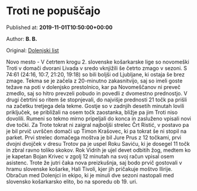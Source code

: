 
# Troti ne popuščajo

Published at: **2019-11-01T10:50:00+00:00**

Author: **B. B.**

Original: [Dolenjski list](https://www.dolenjskilist.si/2019/11/01/227884/novice/novice_splosno/Troti_ne_popuscajo/)

Novo mesto - V četrtem krogu 2. slovenske košarkarske lige so novomeški Troti v domači dvorani Livada v sredo vknjižili še četrto zmago v sezoni. S 74:61 (24:16, 10:7, 21:20, 19:18) so bili boljši od Ljubljane, ki ostaja še brez zmage.
Tekma se je začela z 20-minutno zakasnitvijo, saj so imeli goste težave na poti v dolenjsko prestolnico, kar pa Novomeščanov ni preveč zmedlo, saj so hitro prevzeli pobudo in povedli z dvomestno prednostjo. V drugi četrtini so ritem še stopnjevali, do najvišje prednosti 21 točk pa prišli na začetku tretjega dela tekme. Gostje so v zadnjih desetih minutah lovili priključek, se približali na osem točk zaostanka, bližje pa jim Troti niso dovolili. Rumeni so tekmo mirno pripeljali do konca in zasluženo vpisali novi dve točki.
Za Trote tokrat ni zaigral najboljši strelec Črt Ristić, v postavo pa je bil prvič uvrščen domači up Timon Krašovec, ki pa tokrat še ni stopil na parket. Prvi strelec domačega moštva je bil Jure Prus z 12 točkami, prvi dvojni dvojček v dresu Trotov pa je uspel Roku Saviću, ki je dosegel 11 točk in zbral ravno toliko skokov. Rok Vidrih je ujel devet odbitih žog, medtem ko je kapetan Bojan Krivec v zgolj 12 minutah na svoj račun vpisal osem asistenc.
Trote že jutri čaka nova preizkušnja, saj bodo prvič gostovali v hramu slovenske košarke, Hali Tivoli, kjer jih pričakuje moštvo Ilirije. Obračun med Dolenjci in ekipo, ki je minuli dve sezoni nastopali med slovensko košarkarsko elito, bo na sporedu ob 19. uri.
